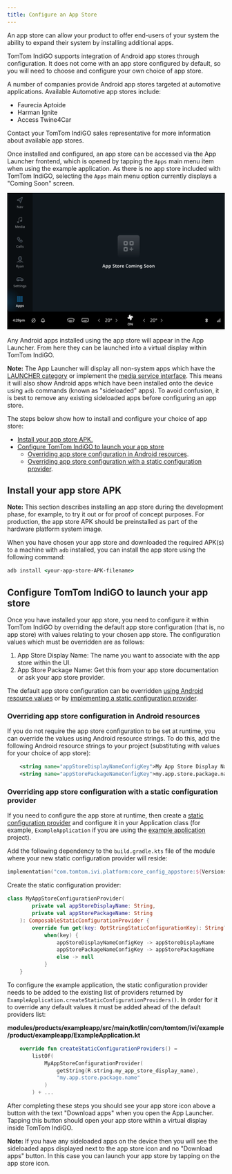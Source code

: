 ```yaml
---
title: Configure an App Store
---
```


An app store can allow your product to offer end-users of your system the ability to expand their
system by installing additional apps.

TomTom IndiGO supports integration of Android app stores through configuration. It does not come 
with an app store configured by default, so you will need to choose and configure your own choice 
of app store.

A number of companies provide Android app stores targeted at automotive applications. Available
Automotive app stores include:
- Faurecia Aptoide
- Harman Ignite
- Access Twine4Car

Contact your TomTom IndiGO sales representative for more information about available app stores.

Once installed and configured, an app store can be accessed via the App Launcher frontend, which is
opened by tapping the `Apps` main menu item when using the example application. As there is no app
store included with TomTom IndiGO, selecting the `Apps` main menu option currently displays a 
"Coming Soon" screen.

   ![App store coming soon](images/app-store-coming-soon.png)

Any Android apps installed using the app store will appear in the App Launcher. From here they can
be launched into a virtual display within TomTom IndiGO.

__Note:__
The App Launcher will display all non-system apps which have the
[LAUNCHER category](https://developer.android.com/reference/android/content/Intent#CATEGORY_LAUNCHER)
or implement the
[media service interface](https://developer.android.com/reference/android/service/media/MediaBrowserService#SERVICE_INTERFACE).
This means it will also show Android apps which have been installed onto the
device using `adb` commands (known as "sideloaded" apps). To avoid confusion, it is best to remove
any existing sideloaded apps before configuring an app store.

The steps below show how to install and configure your choice of app store:

- [Install your app store APK.](#install-your-app-store-apk)
- [Configure TomTom IndiGO to launch your app store](#configure-tomtom-indigo-to-launch-your-app-store)
    - [Overriding app store configuration in Android resources](#overriding-app-store-configuration-in-android-resources).
    - [Overriding app store configuration with a static configuration provider](#overriding-app-store-configuration-with-a-static-configuration-provider).

## Install your app store APK

__Note:__
This section describes installing an app store during the development phase, for example, to try it
out or for proof of concept purposes. For production, the app store APK should be preinstalled as
part of the hardware platform system image.

When you have chosen your app store and downloaded the required APK(s) to a machine with `adb`
installed, you can install the app store using the following command:

```cmd
adb install <your-app-store-APK-filename>
```

## Configure TomTom IndiGO to launch your app store

Once you have installed your app store, you need to configure it within TomTom IndiGO by overriding 
the default app store configuration (that is, no app store) with values relating to your chosen app
store. The configuration values which must be overridden are as follows:

1. App Store Display Name: The name you want to associate with the app store within the UI.
2. App Store Package Name: Get this from your app store documentation or ask your app store
   provider.

The default app store configuration can be overridden
[using Android resource values](#overriding-app-store-configuration-in-android-resources) or by
[implementing a static configuration provider](#overriding-app-store-configuration-with-a-static-configuration-provider).

### Overriding app store configuration in Android resources

If you do not require the app store configuration to be set at runtime, you can override the values
using Android resource strings. To do this, add the following Android resource strings to your
project (substituting with values for your choice of app store):

```xml
    <string name="appStoreDisplayNameConfigKey">My App Store Display Name</string>
    <string name="appStorePackageNameConfigKey">my.app.store.package.name</string>
```

### Overriding app store configuration with a static configuration provider

If you need to configure the app store at runtime, then create a
[static configuration provider](/tomtom-indigo/documentation/development/platform-domains/configuration-framework#static-configuration-providers)
and configure it in your Application class (for example, `ExampleApplication` if you are using the
[example application](/tomtom-indigo/documentation/platform-overview/example-app) project).

Add the following dependency to the `build.gradle.kts` file of the module where your new static
configuration provider will reside:

```kotlin
implementation("com.tomtom.ivi.platform:core_config_appstore:${Versions.INDIGO_PLATFORM}")
```

Create the static configuration provider:

```kotlin
class MyAppStoreConfigurationProvider(
        private val appStoreDisplayName: String,
        private val appStorePackageName: String
    ): ComposableStaticConfigurationProvider {
        override fun get(key: OptStringStaticConfigurationKey): String? =
            when(key) {
                appStoreDisplayNameConfigKey -> appStoreDisplayName
                appStorePackageNameConfigKey -> appStorePackageName
                else -> null
            }
    }
```

To configure the example application, the static configuration provider needs to be added to the
existing list of providers returned by `ExampleApplication.createStaticConfigurationProviders()`. In
order for it to override any default values it must be added ahead of the default providers list:

**modules/products/exampleapp/src/main/kotlin/com/tomtom/ivi/example/product/exampleapp/ExampleApplication.kt**

```kotlin
    override fun createStaticConfigurationProviders() =
        listOf(
            MyAppStoreConfigurationProvider(
                getString(R.string.my_app_store_display_name),
                "my.app.store.package.name"
            )
        ) + ...
```

After completing these steps you should see your app store icon above a button with the text
"Download apps" when you open the App Launcher. Tapping this button should open your app store
within a virtual display inside TomTom IndiGO.

__Note:__
If you have any sideloaded apps on the device then you will see the sideloaded apps displayed next
to the app store icon and no "Download apps" button. In this case you can launch your app store by
tapping on the app store icon.

